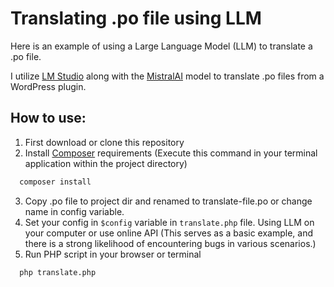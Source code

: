 # Translating .po file using LLM

Here is an example of using a Large Language Model (LLM) to translate a .po file.

I utilize [LM Studio](https://lmstudio.ai) along with the [MistralAI](https://mistral.ai) model to translate .po files
from a WordPress
plugin.

## How to use:

1. First download or clone this repository
2. Install [Composer](https://getcomposer.org) requirements (Execute this command in your terminal application within
   the project directory)

```sh
  composer install
  ```

3. Copy .po file to project dir and renamed to translate-file.po or change name in config variable.
4. Set your config in `$config` variable in `translate.php` file. Using LLM on your computer or use online API (This
   serves as a basic example, and there is a strong likelihood of encountering bugs in various scenarios.)
5. Run PHP script in your browser or terminal

```sh
  php translate.php
  ```
